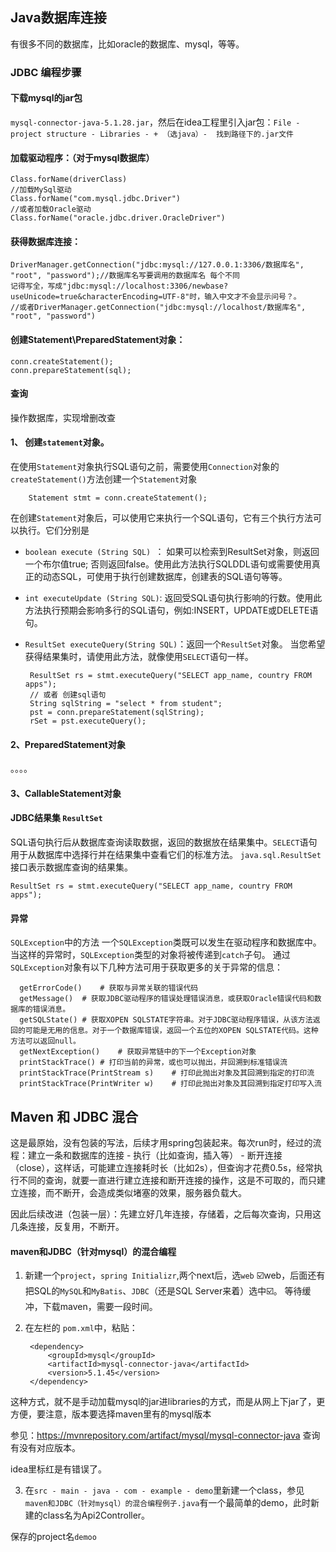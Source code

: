 ## Java数据库连接
有很多不同的数据库，比如oracle的数据库、mysql，等等。
### JDBC 编程步骤
#### 下载mysql的jar包
```mysql-connector-java-5.1.28.jar```，然后在idea工程里引入jar包：```File - project structure - Libraries - + （选java）- 
找到路径下的.jar文件```
#### 加载驱动程序：（对于mysql数据库）

    Class.forName(driverClass)
    //加载MySql驱动
    Class.forName("com.mysql.jdbc.Driver")
    //或者加载Oracle驱动
    Class.forName("oracle.jdbc.driver.OracleDriver")
    
#### 获得数据库连接：

    DriverManager.getConnection("jdbc:mysql://127.0.0.1:3306/数据库名", "root", "password");//数据库名写要调用的数据库名 每个不同
    记得写全，写成"jdbc:mysql://localhost:3306/newbase?useUnicode=true&characterEncoding=UTF-8"时，输入中文才不会显示问号？。   
    //或者DriverManager.getConnection("jdbc:mysql://localhost/数据库名", "root", "password")
#### 创建Statement\PreparedStatement对象：

    conn.createStatement();
    conn.prepareStatement(sql);
    
    
#### 查询
操作数据库，实现增删改查
 #### 1、 创建```statement```对象。
在使用```Statement```对象执行SQL语句之前，需要使用```Connection```对象的```createStatement()```方法创建一个```Statement```对象

        Statement stmt = conn.createStatement();
在创建```Statement```对象后，可以使用它来执行一个SQL语句，它有三个执行方法可以执行。它们分别是 

 - ```boolean execute (String SQL) ```： 如果可以检索到ResultSet对象，则返回一个布尔值true; 否则返回false。使用此方法执行SQLDDL语句或需要使用真正的动态SQL，可使用于执行创建数据库，创建表的SQL语句等等。
 - ```int executeUpdate (String SQL)```: 返回受SQL语句执行影响的行数。使用此方法执行预期会影响多行的SQL语句，例如:INSERT，UPDATE或DELETE语句。
 - ```ResultSet executeQuery(String SQL)```：返回一个```ResultSet```对象。 当您希望获得结果集时，请使用此方法，就像使用```SELECT```语句一样。

        ResultSet rs = stmt.executeQuery("SELECT app_name, country FROM apps");
        // 或者 创建sql语句
        String sqlString = "select * from student";       
        pst = conn.prepareStatement(sqlString);
        rSet = pst.executeQuery();
#### 2、PreparedStatement对象 
。。。。
#### 3、CallableStatement对象

#### JDBC结果集 ```ResultSet```
SQL语句执行后从数据库查询读取数据，返回的数据放在结果集中。```SELECT```语句用于从数据库中选择行并在结果集中查看它们的标准方法。 ```java.sql.ResultSet```接口表示数据库查询的结果集。

    ResultSet rs = stmt.executeQuery("SELECT app_name, country FROM apps");
#### 异常
```SQLException```中的方法
一个```SQLException```类既可以发生在驱动程序和数据库中。当这样的异常时，```SQLException```类型的对象将被传递到```catch```子句。
通过```SQLException```对象有以下几种方法可用于获取更多的关于异常的信息：


      getErrorCode()	# 获取与异常关联的错误代码
      getMessage()	# 获取JDBC驱动程序的错误处理错误消息，或获取Oracle错误代码和数据库的错误消息。
      getSQLState()	# 获取XOPEN SQLSTATE字符串。对于JDBC驱动程序错误，从该方法返回的可能是无用的信息。对于一个数据库错误，返回一个五位的XOPEN SQLSTATE代码。这种方法可以返回null。
      getNextException()	# 获取异常链中的下一个Exception对象
      printStackTrace()	# 打印当前的异常，或也可以抛出，并回溯到标准错误流
      printStackTrace(PrintStream s)	# 打印此抛出对象及其回溯到指定的打印流
      printStackTrace(PrintWriter w)	# 打印此抛出对象及其回溯到指定打印写入流
      
## Maven 和 JDBC 混合
这是最原始，没有包装的写法，后续才用spring包装起来。每次run时，经过的流程：建立一条和数据库的连接 - 执行（比如查询，插入等） - 断开连接（close），这样话，可能建立连接耗时长（比如2s），但查询才花费0.5s，经常执行不同的查询，就要一直进行建立连接和断开连接的操作，这是不可取的，而只建立连接，而不断开，会造成类似堵塞的效果，服务器负载大。

因此后续改进（包装一层）：先建立好几年连接，存储着，之后每次查询，只用这几条连接，反复用，不断开。

#### maven和JDBC（针对mysql）的混合编程
1. 新建一个```project```，```spring Initializr```,两个next后，选```web``` ☑️web，后面还有把SQL的```MySQL```和```MyBatis```、```JDBC```（还是SQL Server来着）选中☑️。
等待缓冲，下载maven，需要一段时间。
2. 在左栏的 ```pom.xml```中，粘贴：

        <dependency>
			<groupId>mysql</groupId>
			<artifactId>mysql-connector-java</artifactId>
			<version>5.1.45</version>
		</dependency>
        
这种方式，就不是手动加载mysql的jar进libraries的方式，而是从网上下jar了，更方便，要注意，版本要选择maven里有的mysql版本

参见：https://mvnrepository.com/artifact/mysql/mysql-connector-java 查询有没有对应版本。

idea里标红是有错误了。

3. 在```src - main - java - com - example - demo```里新建一个class，参见 ```maven和JDBC（针对mysql）的混合编程例子.java```有一个最简单的demo，此时新建的class名为Api2Controller。
			
保存的project名```demoo```
